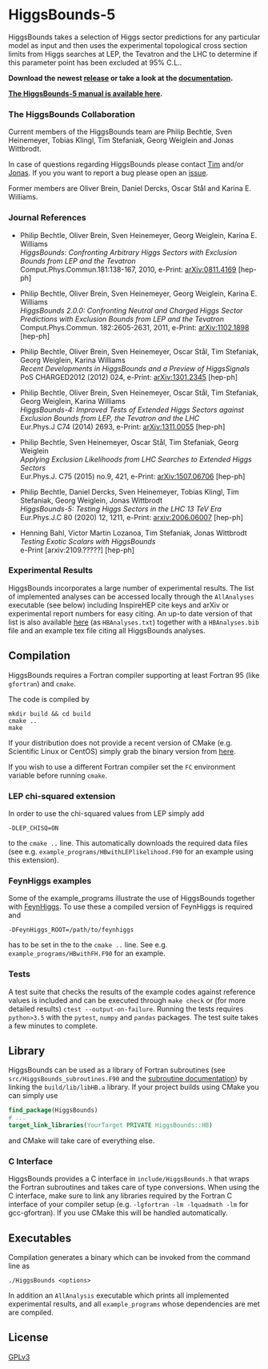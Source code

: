 # HiggsBounds-5

HiggsBounds takes a selection of Higgs sector predictions for any particular
model as input and then uses the experimental topological cross section limits
from Higgs searches at LEP, the Tevatron and the LHC to determine if this
parameter point has been excluded at 95% C.L..

**Download the newest [release] or take a look at the [documentation].**

**[The HiggsBounds-5 manual is available here][manual].**

### The HiggsBounds Collaboration
Current members of the HiggsBounds team are Philip Bechtle, Sven Heinemeyer,
Tobias Klingl, Tim Stefaniak, Georg Weiglein and Jonas Wittbrodt.

In case of questions regarding HiggsBounds please contact [Tim] and/or [Jonas].
If you you want to report a bug please open an [issue].

Former members are Oliver Brein, Daniel Dercks, Oscar Stål and Karina E. Williams.

### Journal References

  - Philip Bechtle, Oliver Brein, Sven Heinemeyer, Georg Weiglein, 
    Karina E. Williams                                                                <br/>
    *HiggsBounds: Confronting Arbitrary Higgs Sectors with Exclusion Bounds from
    LEP and the Tevatron*                                                             <br/>
    Comput.Phys.Commun.181:138-167, 2010, e-Print: [arXiv:0811.4169] [hep-ph]

  - Philip Bechtle, Oliver Brein, Sven Heinemeyer, Georg Weiglein, 
    Karina E. Williams                                                                <br/>
    *HiggsBounds 2.0.0: Confronting Neutral and Charged Higgs Sector Predictions 
    with Exclusion Bounds from LEP and the Tevatron*                                  <br/>
    Comput.Phys.Commun. 182:2605-2631, 2011, e-Print: [arXiv:1102.1898] [hep-ph]

  - Philip Bechtle, Oliver Brein, Sven Heinemeyer, Oscar Stål, Tim Stefaniak, 
    Georg Weiglein, Karina Williams                                                   <br/>
    *Recent Developments in HiggsBounds and a Preview of HiggsSignals*                <br/>
    PoS CHARGED2012 (2012) 024, e-Print: [arXiv:1301.2345] [hep-ph]

  - Philip Bechtle, Oliver Brein, Sven Heinemeyer, Oscar Stål, Tim Stefaniak,
    Georg Weiglein, Karina Williams                                                   <br/>
    *HiggsBounds-4: Improved Tests of Extended Higgs Sectors against Exclusion
    Bounds from LEP, the Tevatron and the LHC*                                        <br/>
    Eur.Phys.J C74 (2014) 2693, e-Print: [arXiv:1311.0055] [hep-ph]

  - Philip Bechtle, Sven Heinemeyer, Oscar Stål, Tim Stefaniak, Georg Weiglein        <br/>
    *Applying Exclusion Likelihoods from LHC Searches to Extended Higgs Sectors*      <br/>
    Eur.Phys.J. C75 (2015) no.9, 421, e-Print: [arXiv:1507.06706] [hep-ph]

  - Philip Bechtle, Daniel Dercks, Sven Heinemeyer, Tobias Klingl,  Tim Stefaniak,
    Georg Weiglein, Jonas Wittbrodt                                                   <br/>
    *HiggsBounds-5: Testing Higgs Sectors in the LHC 13 TeV Era*                      <br/>
    Eur.Phys.J.C 80 (2020) 12, 1211, e-Print: [arxiv:2006.06007] [hep-ph]

  - Henning Bahl, Victor Martin Lozanoa, Tim Stefaniak, Jonas Wittbrodt              <br/>
    *Testing Exotic Scalars with HiggsBounds*                                         <br/>
    e-Print [arxiv:2109.?????] [hep-ph]

### Experimental Results

HiggsBounds incorporates a large number of experimental results. The list of
implemented analyses can be accessed locally through the `AllAnalyses`
executable (see below) including InspireHEP cite keys and arXiv or experimental
report numbers for easy citing. An up-to date version of that list is also
available [here][AllAnalyses] (as `HBAnalyses.txt`) together with a
`HBAnalyses.bib` file and an example tex file citing all HiggsBounds analyses. 

## Compilation

HiggsBounds requires a Fortran compiler supporting at least Fortran 95
(like `gfortran`) and `cmake`.

The code is compiled by

    mkdir build && cd build
    cmake ..
    make

If your distribution does not provide a recent version of CMake (e.g. Scientific
Linux or CentOS) simply grab the binary version from [here][cmake-download].

If you wish to use a different Fortran compiler set the `FC` environment
variable before running `cmake`.

### LEP chi-squared extension
In order to use the chi-squared values from LEP simply add

    -DLEP_CHISQ=ON

to the `cmake ..` line. This automatically downloads the required data files
(see e.g. `example_programs/HBwithLEPlikelihood.F90` for an example using this
extension).


### FeynHiggs examples
Some of the example_programs illustrate the use of HiggsBounds together with
[FeynHiggs]. To use these a compiled version of FeynHiggs is required and

    -DFeynHiggs_ROOT=/path/to/feynhiggs

has to be set in the to the `cmake ..` line. See e.g.
`example_programs/HBwithFH.F90` for an example.

### Tests
A test suite that checks the results of the example codes against reference
values is included and can be executed through `make check` or (for more
detailed results) `ctest --output-on-failure`. Running the tests requires
`python>3.5` with the `pytest`, `numpy` and `pandas` packages. The test suite
takes a few minutes to complete.

## Library
HiggsBounds can be used as a library of Fortran subroutines (see
`src/HiggsBounds_subroutines.F90` and the [subroutine documentation](doc/subroutine.md)) by linking the `build/lib/libHB.a` library.
If your project builds using CMake you can simply use
```cmake
find_package(HiggsBounds)
# ...
target_link_libraries(YourTarget PRIVATE HiggsBounds::HB)
```
and CMake will take care of everything else.

### C Interface
HiggsBounds provides a C interface in `include/HiggsBounds.h` that wraps the
Fortran subroutines and takes care of type conversions. When using the C
interface, make sure to link any libraries required by the Fortran C interface
of your compiler setup (e.g. `-lgfortran -lm -lquadmath -lm` for gcc-gfortran).
If you use CMake this will be handled automatically. 


## Executables
Compilation generates a binary which can be invoked from the command line as

	./HiggsBounds <options>

In addition an `AllAnalysis` executable which prints all implemented
experimental results, and all `example_programs` whose dependencies are met are
compiled.

## License

[GPLv3](https://choosealicense.com/licenses/gpl-3.0/)

<!-- links -->
[Tim]: mailto:tim.stefaniak@desy.de
[Jonas]: mailto:jonas.wittbrodt@desy.de
[issue]: https://gitlab.com/higgsbounds/higgsbounds/issues
[arXiv:0811.4169]: https://inspirehep.net/record/803530
[arXiv:1102.1898]: https://inspirehep.net/record/889030
[arXiv:1301.2345]: https://inspirehep.net/record/1210431
[arXiv:1311.0055]: https://inspirehep.net/record/1263076
[arXiv:1507.06706]: https://inspirehep.net/record/1384775
[arxiv:2006.06007]: https://inspirehep.net/literature/1800733
[AllAnalyses]: https://gitlab.com/higgsbounds/higgsbounds/-/jobs/artifacts/master/browse/HBAnalyses?job=HBAnalyses
[FeynHiggs]: http://www.feynhiggs.de/
[cmake-download]: https://cmake.org/download/
[release]: https://gitlab.com/higgsbounds/higgsbounds/-/releases
[documentation]: https://higgsbounds.gitlab.io/higgsbounds/
[Doxygen]: http://www.doxygen.nl/
[manual]: https://arxiv.org/abs/2006.06007
